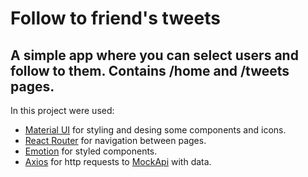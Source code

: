 # Follow to friend's tweets

## A simple app where you can select users and follow to them. Contains /home and /tweets pages.

In this project were used:

- [Material UI](https://mui.com/material-ui/getting-started/installation/) for
  styling and desing some components and icons.
- [React Router](https://reactrouter.com/en/main) for navigation between pages.
- [Emotion](https://emotion.sh/docs/introduction) for styled components.
- [Axios](https://axios-http.com/docs/intro) for http requests to
  [MockApi](https://mockapi.io/) with data.
